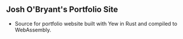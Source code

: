 ## Josh O'Bryant's Portfolio Site
* Source for portfolio website built with Yew in Rust and compiled to WebAssembly.

